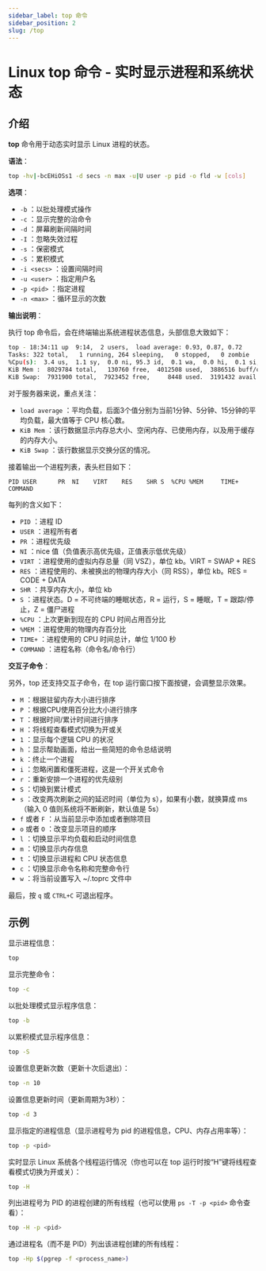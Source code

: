```yaml
---
sidebar_label: top 命令
sidebar_position: 2
slug: /top
---
```


# Linux top 命令 - 实时显示进程和系统状态



## 介绍

**top** 命令用于动态实时显示 Linux 进程的状态。

**语法**：

```bash
top -hv|-bcEHiOSs1 -d secs -n max -u|U user -p pid -o fld -w [cols]
```

**选项**：

- `-b` ：以批处理模式操作
- `-c` ：显示完整的治命令
- `-d` ：屏幕刷新间隔时间
- `-I` ：忽略失效过程
- `-s` ：保密模式
- `-S` ：累积模式
- `-i <secs>` ：设置间隔时间
- `-u <user>` ：指定用户名
- `-p <pid>` ：指定进程
- `-n <max>` ：循环显示的次数

**输出说明**：

执行 top 命令后，会在终端输出系统进程状态信息，头部信息大致如下：

```bash
top - 18:34:11 up  9:14,  2 users,  load average: 0.93, 0.87, 0.72
Tasks: 322 total,   1 running, 264 sleeping,   0 stopped,   0 zombie
%Cpu(s):  3.4 us,  1.1 sy,  0.0 ni, 95.3 id,  0.1 wa,  0.0 hi,  0.1 si,  0.0 st
KiB Mem :  8029784 total,   130760 free,  4012508 used,  3886516 buff/cache
KiB Swap:  7931900 total,  7923452 free,     8448 used.  3191432 avail Mem 
```

对于服务器来说，重点关注：

- `load average` ：平均负载，后面3个值分别为当前1分钟、5分钟、15分钟的平均负载，最大值等于 CPU 核心数。
- `KiB Mem` ：该行数据显示内存总大小、空闲内存、已使用内存，以及用于缓存的内存大小。
- `KiB Swap` ：该行数据显示交换分区的情况。

接着输出一个进程列表，表头栏目如下：

```shell
PID USER      PR  NI    VIRT    RES    SHR S  %CPU %MEM     TIME+ COMMAND
```

每列的含义如下：

- `PID` ：进程 ID
- `USER` ：进程所有者
- `PR` ：进程优先级
- `NI` ：nice 值（负值表示高优先级，正值表示低优先级）
- `VIRT` ：进程使用的虚拟内存总量（同 VSZ），单位 kb。VIRT = SWAP + RES
- `RES` ：进程使用的、未被换出的物理内存大小（同 RSS），单位 kb。RES = CODE + DATA
- `SHR` ：共享内存大小，单位 kb
- `S` ：进程状态。D = 不可终端的睡眠状态，R = 运行，S = 睡眠，T = 跟踪/停止，Z = 僵尸进程
- `%CPU` ：上次更新到现在的 CPU 时间占用百分比
- `%MEM` ：进程使用的物理内存百分比
- `TIME+` ：进程使用的 CPU 时间总计，单位 1/100 秒
- `COMMAND` ：进程名称（命令名/命令行）

**交互子命令**：

另外，top 还支持交互子命令，在 top 运行窗口按下面按键，会调整显示效果。

- `M` ：根据驻留内存大小进行排序
- `P` ：根据CPU使用百分比大小进行排序
- `T` ：根据时间/累计时间进行排序
- `H` ：将线程查看模式切换为开或关
- `1` ：显示每个逻辑 CPU 的状况
- `h` ：显示帮助画面，给出一些简短的命令总结说明
- `k` ：终止一个进程
- `i` ：忽略闲置和僵死进程，这是一个开关式命令
- `r` ：重新安排一个进程的优先级别
- `S` ：切换到累计模式
- `s` ：改变两次刷新之间的延迟时间（单位为 s），如果有小数，就换算成 ms（输入 0 值则系统将不断刷新，默认值是 5s）
- `f` 或者 `F` ：从当前显示中添加或者删除项目
- `o` 或者 `O` ：改变显示项目的顺序
- `l` ：切换显示平均负载和启动时间信息
- `m` ：切换显示内存信息
- `t` ：切换显示进程和 CPU 状态信息
- `c` ：切换显示命令名称和完整命令行
- `w` ：将当前设置写入 ~/.toprc 文件中

最后，按 `q` 或 `CTRL+C` 可退出程序。



## 示例

显示进程信息：

```bash
top
```

显示完整命令：

```bash
top -c
```

以批处理模式显示程序信息：

```bash
top -b
```

以累积模式显示程序信息：

```bash
top -S
```

设置信息更新次数（更新十次后退出）：

```bash
top -n 10
```

设置信息更新时间（更新周期为3秒）：

```bash
top -d 3
```

显示指定的进程信息（显示进程号为 pid 的进程信息，CPU、内存占用率等）：

```bash
top -p <pid>
```

实时显示 Linux 系统各个线程运行情况（你也可以在 top 运行时按“H”键将线程查看模式切换为开或关）：

```bash
top -H
```

列出进程号为 PID 的进程创建的所有线程（也可以使用 `ps -T -p <pid>` 命令查看）：

```bash
top -H -p <pid>
```

通过进程名（而不是 PID）列出该进程创建的所有线程：

```bash
top -Hp $(pgrep -f <process_name>)
```

